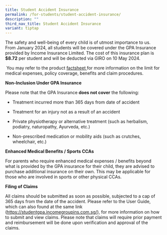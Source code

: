 ```yaml
---
title: Student Accident Insurance
permalink: /for-students/student-accident-insurance/
description: ""
third_nav_title: Student Accident Insurance
variant: tiptap
---
```

<p>The safety and well-being of every child is of utmost importance to us. From January 2024, all students will be covered under the GPA Insurance provided by Income Insurance Limited. The cost of this insurance plan is <strong>$8.72</strong> per student and will be deducted via GIRO on 10 May 2024.</p><p>&nbsp;You may refer to the product <a href="/files/Year_2024_MOE_Student_Product_Factsheet.pdf" rel="noopener noreferrer nofollow" target="_blank">factsheet </a>for more information on the limit for medical expenses, policy coverage, benefits and claim procedures.</p><p><strong>Non-Inclusion Under GPA Insurance</strong></p><p>Please note that the GPA Insurance <strong>does not cover</strong> the following:&nbsp;</p><ul data-tight="true" class="tight"><li><p>Treatment incurred more than 365 days from date of accident</p></li><li><p>Treatment for an injury not as a result of an accident</p></li><li><p>Private physiotherapy or alternative treatment (such as herbalism, podiatry, naturopathy, Ayurveda, etc.)</p></li><li><p>Non-prescribed medication or mobility aids (such as crutches, wheelchair, etc.)</p></li></ul><p><strong>Enhanced Medical Benefits / Sports CCAs</strong></p><p>For parents who require enhanced medical expenses / benefits beyond what is provided by the GPA insurance for their child, they are advised to purchase additional insurance on their own. This may be applicable for those who are involved in sports or other physical CCAs.</p><p><strong>Filing of Claims</strong></p><p>All claims should be submitted as soon as possible, subjected to a cap of 365 days from the date of the accident. Please refer to the User Guide, which can also found at the same link (<a href="https://studentgpa.incomegroupins.com.sg/" rel="noopener noreferrer nofollow" target="_blank">https://studentgpa.incomegroupins.com.sg/</a>), for more information on how to submit and view claims. Please note that claims will require prior payment and reimbursement will be done upon verification and approval of the claims.</p>